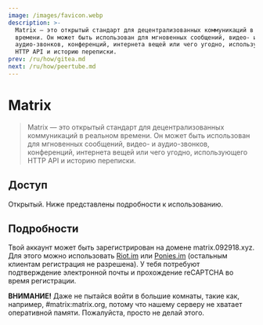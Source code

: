 ```yaml
---
image: /images/favicon.webp
description: >-
  Matrix — это открытый стандарт для децентрализованных коммуникаций в реальном
  времени. Он может быть использован для мгновенных сообщений, видео- и
  аудио-звонков, конференций, интернета вещей или чего угодно, использующего
  HTTP API и историю переписки.
prev: /ru/how/gitea.md
next: /ru/how/peertube.md
---
```


# Matrix

> Matrix — это открытый стандарт для децентрализованных коммуникаций в реальном времени. Он может быть использован для мгновенных сообщений, видео- и аудио-звонков, конференций, интернета вещей или чего угодно, использующего HTTP API и историю переписки.

## Доступ

Открытый. Ниже представлены подробности к использованию.

## Подробности

Твой аккаунт может быть зарегистрирован на домене matrix.092918.xyz. Для этого можно использовать [Riot.im](https://riot.im/develop) или [Ponies.im](https://ponies.im/_matrix/client/develop) (остальным клиентам регистрация не разрешена). У тебя потребуют подтверждение электронной почты и прохождение reCAPTCHA во время регистрации.

**ВНИМАНИЕ!** Даже не пытайся войти в большие комнаты, такие как, например, #matrix:matrix.org, потому что нашему серверу не хватает оперативной памяти. Пожалуйста, просто не делай этого.
